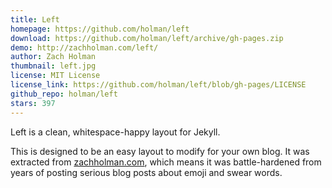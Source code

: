 ```yaml
---
title: Left
homepage: https://github.com/holman/left
download: https://github.com/holman/left/archive/gh-pages.zip
demo: http://zachholman.com/left/
author: Zach Holman
thumbnail: left.jpg
license: MIT License
license_link: https://github.com/holman/left/blob/gh-pages/LICENSE
github_repo: holman/left
stars: 397
---
```


Left is a clean, whitespace-happy layout for Jekyll.

This is designed to be an easy layout to modify for your own blog. It
was extracted from [zachholman.com](http://zachholman.com/), which
means it was battle-hardened from years of posting serious blog posts
about emoji and swear words.
